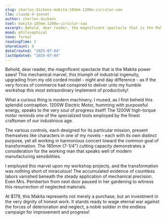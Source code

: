 ```yaml
---
slug: charles-dickens-makita-185mm-1200w-circular-saw
llm: claude-4-sonnet
author: charles-dickens
tool: makita-185mm-1200w-circular-saw
excerpt: Behold, dear reader, the magnificent spectacle that is the Makita power saws.
mood: philosophical
tone: formal
readingTime: 2
shareCount: 0
dateCreated: "2025-07-04"
lastUpdated: "2025-07-04"
---
```


Behold, dear reader, the magnificent spectacle that is the Makita power saws! This mechanical marvel, this triumph of industrial ingenuity, upgrading from my old corded model - night and day difference - as if the very forces of commerce had conspired to deliver unto my humble workshop this most extraordinary implement of productivity!

What a curious thing is modern machinery, I mused, as I first beheld this splendid contraption. 1200W Electric Motor, humming with purposeful energy, speaks to the very soul of progress itself! The 1200W high-torque motor reminds one of the specialized tools employed by the finest craftsmen of our industrious age.

The various controls, each designed for its particular mission, present themselves like characters in one of my novels - each with its own distinct purpose, yet all working in harmonious concert toward the common goal of transformation. The 185mm (7-1/4") cutting capacity demonstrates a consideration for the working man that speaks well of modern manufacturing sensibilities.

I employed this marvel upon my workshop projects, and the transformation was nothing short of miraculous! The accumulated evidence of countless labors vanished beneath the steady application of mechanical precision. Even Mrs. Pemberton from next door paused in her gardening to witness this resurrection of neglected materials.

At $179, this Makita represents not merely a purchase, but an investment in the very dignity of honest work. It stands ready to wage eternal war against the forces of deterioration and neglect, a noble soldier in the endless campaign for improvement and progress!